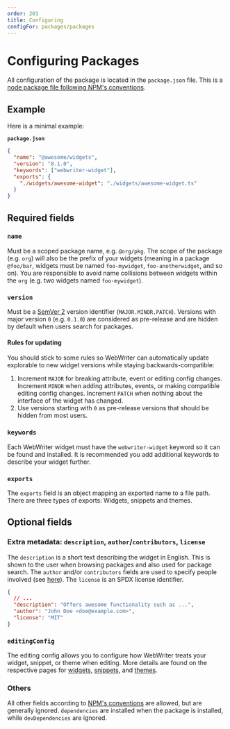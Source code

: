 ```yaml
---
order: 201
title: Configuring
configFor: packages/packages
---
```


# Configuring Packages
All configuration of the package is located in the `package.json` file. This is a [node package file following NPM's conventions](https://docs.npmjs.com/cli/v10/configuring-npm/package-json).

## Example
Here is a minimal example:

**`package.json`**
```json
{
  "name": "@awesome/widgets",
  "version": "0.1.0",
  "keywords": ["webwriter-widget"],
  "exports": {
    "./widgets/awesome-widget": "./widgets/awesome-widget.ts"
  }
}
```

## Required fields

### `name`
Must be a scoped package name, e.g. `@org/pkg`. The scope of the package (e.g. `org`) will also be the prefix of your widgets (meaning in a package `@foo/bar`, widgets must be named `foo-mywidget`, `foo-anotherwidget`, and so on). You are responsible to avoid name collisions between widgets within the `org` (e.g. two widgets named `foo-mywidget`).

### `version`
Must be a [SemVer 2](https://semver.org) version identifier (`MAJOR.MINOR.PATCH`). Versions with major version `0` (e.g. `0.1.0`) are considered as pre-release and are hidden by default when users search for packages. 

#### Rules for updating
You should stick to some rules so WebWriter can automatically update explorable to new widget versions while staying backwards-compatible:
1. Increment `MAJOR` for breaking attribute, event or editing config changes. Increment `MINOR` when adding attributes, events, or making compatible editing config changes. Increment `PATCH` when nothing about the interface of the widget has changed.
2. Use versions starting with `0` as pre-release versions that should be hidden from most users.

### `keywords`
Each WebWriter widget must have the `webwriter-widget` keyword so it can be found and installed. It is recommended you add additional keywords to describe your widget further.

### `exports`
The `exports` field is an object mapping an exported name to a file path. There are three types of exports: Widgets, snippets and themes. 

## Optional fields

### Extra metadata: `description`, `author`/`contributors`, `license`
The `description` is a short text describing the widget in English. This is shown to the user when browsing packages and also used for package search. The `author` and/or `contributors` fields are used to specify people involved (see [here](https://docs.npmjs.com/cli/v10/configuring-npm/package-json#people-fields-author-contributors)). The `license` is an SPDX license identifier.
```json
{
  // ...
  "description": "Offers awesome functionality such as ...",
  "author": "John Doe <doe@example.com>",
  "license": "MIT"
}
```

### `editingConfig`
The editing config allows you to configure how WebWriter treats your widget, snippet, or theme when editing. More details are found on the respective pages for [widgets](../widgets/configuring), [snippets](../snippets/configuring), and [themes](../themes/configuring).

### Others
All other fields according to [NPM's conventions](https://docs.npmjs.com/cli/v10/configuring-npm/package-json) are allowed, but are generally ignored. `dependencies` are installed when the package is installed, while `devDependencies` are ignored.